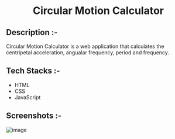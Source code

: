 # <p align="center">Circular Motion Calculator</p>

## Description :-

Circular Motion Calculator is a web application that calculates the centripetal acceleration, angualar frequency, period and frequency.

## Tech Stacks :-

- HTML
- CSS
- JavaScript

## Screenshots :-

![image](https://github.com/Rakesh9100/CalcDiverse/assets/168436423/6eb2c305-19c2-44da-bad9-bfbd9d6846c7)
